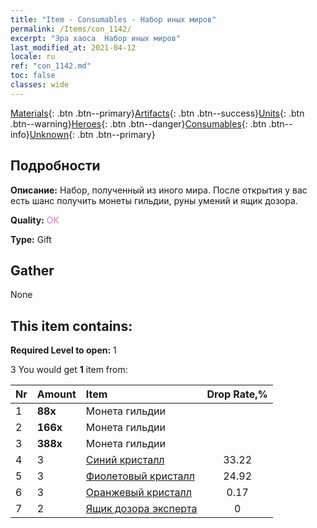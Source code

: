 ```yaml
---
title: "Item - Consumables - Набор иных миров"
permalink: /Items/con_1142/
excerpt: "Эра хаоса  Набор иных миров"
last_modified_at: 2021-04-12
locale: ru
ref: "con_1142.md"
toc: false
classes: wide
---
```

 [Materials](/ru/Items/){: .btn .btn--primary}[Artifacts](/ru/Items/Artifacts/){: .btn .btn--success}[Units](/ru/Items/Units/){: .btn .btn--warning}[Heroes](/ru/Items/Heroes/){: .btn .btn--danger}[Consumables](/ru/Items/Consumables/){: .btn .btn--info}[Unknown](/ru/Items/Unknown/){: .btn .btn--primary}

## Подробности
 **Описание:** Набор, полученный из иного мира. После открытия у вас есть шанс получить монеты гильдии, руны умений и ящик дозора.

 **Quality:** <span style="color: #DA70D6">OK</span>

 **Type:** Gift

## Gather

  None

## This item contains:

 **Required Level to open:** 1

 3 You would get **1** item  from:

  | Nr | Amount |     Item    | Drop Rate,% |
  |:---|:-------|:------------|:---------:|
  | 1 |  **88x** | Монета гильдии |  | 24.92 | 
  | 2 |  **166x** | Монета гильдии |  | 16.61 | 
  | 3 |  **388x** | Монета гильдии |  | 0.17 | 
  | 4 | 3 | [Синий кристалл](/ru/Items/con_716/) | 33.22 | 
  | 5 | 3 | [Фиолетовый кристалл](/ru/Items/con_720/) | 24.92 | 
  | 6 | 3 | [Оранжевый кристалл](/ru/Items/con_730/) | 0.17 | 
  | 7 | 2 | [Ящик дозора эксперта](/ru/Items/con_770/) | 0 | 
